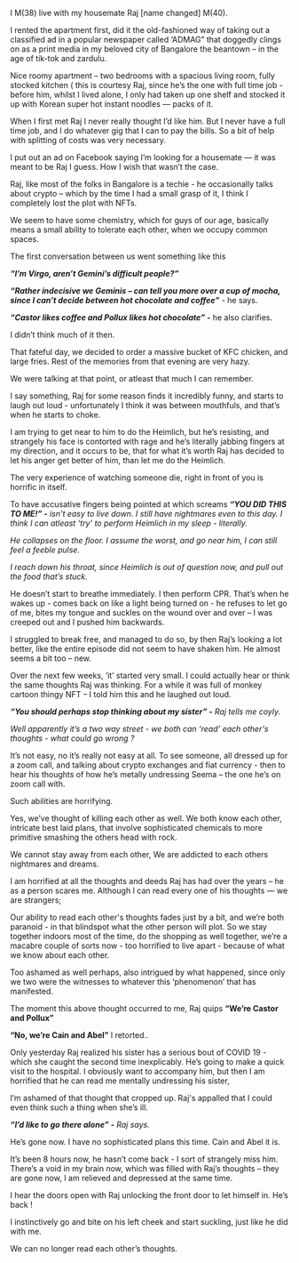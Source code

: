 I M(38) live with my housemate Raj \[name changed\]  M(40). 

I rented the apartment first, did it the old-fashioned way of taking out a classified ad in a popular newspaper called ‘ADMAG” that doggedly clings on as a print media in my beloved city of Bangalore the beantown – in the age of tik-tok and zardulu.

Nice roomy apartment – two bedrooms with a spacious living room, fully stocked kitchen ( this is courtesy Raj, since he’s the one with full time job - before him, whilst I lived alone, I only had taken up one shelf and stocked it up with Korean super hot instant noodles — packs of it.

When I first met Raj I never really thought I’d like him. But I never have a full time job, and I do whatever gig that I can to pay the bills. So a bit of help with splitting of costs was very necessary.

I put out an ad on Facebook saying I’m looking for a housemate — it was meant to be Raj I guess. How I wish that wasn’t the case.

Raj, like most of the folks in Bangalore is a techie - he occasionally talks about crypto – which by the time I had a small grasp of it, I think I completely lost the plot with NFTs. 

We seem to have some chemistry, which for guys of our age, basically means a small ability to tolerate each other, when we occupy common spaces.

The first conversation between us went something like this 

***“I’m Virgo, aren’t Gemini’s difficult people?”***

***“Rather indecisive we Geminis – can tell you more over a cup of mocha, since I can’t decide between hot chocolate and coffee”*** \- he says.

***“Castor likes coffee and Pollux likes hot chocolate” -*** he also clarifies. 

I didn’t think much of it then.

That fateful day, we decided to order a massive bucket of KFC chicken, and large fries. Rest of the memories from that evening are very hazy.

We were talking at that point, or atleast that much I can remember.

I  say something, Raj for some reason finds it incredibly funny, and starts to laugh out loud  - unfortunately I think it was between mouthfuls, and that’s when  he starts to choke.

I am trying to get near to him to do the Heimlich, but he’s resisting, and strangely his face is contorted with rage and he’s literally jabbing fingers at my direction, and it occurs to be, that for what it’s worth Raj has decided to let his anger  get better of him, than let me do the Heimlich.

The very experience of watching someone die, right in front of you is horrific in itself.

To have accusative fingers being pointed at  which screams ***“YOU DID THIS TO ME!” -*** *isn’t easy to live down. I still have nightmares even to this day. I think I can atleast ‘try’ to perform Heimlich in my sleep - literally.*

*He collapses on the floor. I assume the worst, and go near him, I can still feel a feeble pulse.* 

*I reach down his throat, since Heimlich is out of question now, and pull out the food that’s stuck.*

He doesn’t start to breathe immediately. I then perform CPR. That’s when he wakes up - comes back on like a light being turned on - he refuses to let go of me, bites my tongue and suckles on the wound over and over – I was creeped out and I pushed him backwards.

I struggled to break free, and managed to do so, by then Raj’s looking a lot better, like the entire episode did not seem to have shaken him. He almost seems a bit too – new.

Over the next few weeks, ‘it’ started very small. I could actually hear or think the same thoughts Raj was thinking. For a while it was full of monkey cartoon thingy NFT – I told him this and he laughed out loud. 

***“You should perhaps stop thinking about my sister” -*** *Raj tells me coyly.* 

*Well apparently it’s a two way street - we both can ‘read’ each other's thoughts - what could go wrong ?*

It’s not easy, no it’s really not easy at all. To see someone, all dressed up for a zoom call, and talking about crypto exchanges and fiat currency - then to hear his thoughts of how he’s metally undressing Seema – the one he’s on zoom call with. 

Such abilities are horrifying.

Yes, we’ve thought of killing each other as well. We both know each other, intricate best laid plans, that involve sophisticated chemicals to more primitive smashing the others head with rock.

We cannot stay away from each other, We are addicted to each others nightmares and dreams. 

I am horrified at all the thoughts and deeds Raj has had over the years – he as a person scares me. Although I can read every one of his thoughts — we are strangers;

Our ability to read each other's thoughts fades just by a bit, and we’re both paranoid  - in that blindspot what the other person will plot. So we stay together indoors most of the time, do the shopping as well together, we’re a macabre couple of sorts now - too horrified to live apart - because of what we know about each other.

Too ashamed as well perhaps, also intrigued by what happened, since only we two were the witnesses to whatever this ‘phenomenon’ that has manifested.

The moment this above thought occurred to me, Raj quips **“We’re Castor and Pollux”** 

**“No, we’re Cain and Abel”** I retorted..

Only yesterday Raj realized his sister has a serious bout of COVID 19 - which she caught the second time inexplicably. He’s going to make a quick visit to the hospital. I obviously want to accompany him, but then I am horrified that  he can read me mentally undressing his sister, 

I’m ashamed of that thought that cropped up. Raj's appalled that I could even think such a thing when she’s ill.

***“I’d like to go there alone” -*** *Raj says.*

He’s gone now. I have no sophisticated plans this time. Cain and Abel it is.

It’s been 8 hours now, he hasn’t come back - I sort of strangely miss him. There’s a  void in my brain now, which was filled with Raj’s thoughts – they are gone now, I am relieved and depressed at the same time.

I hear the doors open with Raj unlocking the front door to let himself in. He’s back ! 

I instinctively go and bite on his left cheek and start suckling, just like he did with me.

We can no longer read each other’s thoughts.